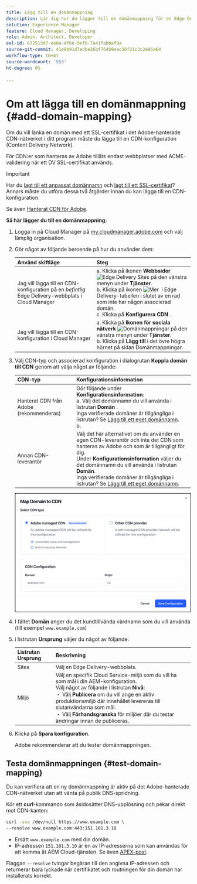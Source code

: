 ```yaml
---
title: Lägg till en domänmappning
description: Lär dig hur du lägger till en domänmappning för en Edge Delivery-webbplats eller en Cloud Manager-miljö.
solution: Experience Manager
feature: Cloud Manager, Developing
role: Admin, Architect, Developer
exl-id: 672513d7-ee0a-4f6e-9ef0-7a41fabbaf9a
source-git-commit: 41e9b91d7edbe26bf764b9eac56f21c3c2e86a64
workflow-type: tm+mt
source-wordcount: '553'
ht-degree: 0%

---
```



# Om att lägga till en domänmappning {#add-domain-mapping}

Om du vill länka en domän med ett SSL-certifikat i det Adobe-hanterade CDN-nätverket i ditt program måste du lägga till en CDN-konfiguration (Content Delivery Network).

För CDN:er som hanteras av Adobe tillåts endast webbplatser med ACME-validering när ett DV SSL-certifikat används.

>[!IMPORTANT]
>
>Har du [lagt till ett anpassat domännamn](/help/implementing/cloud-manager/custom-domain-names/add-custom-domain-name.md) och [lagt till ett SSL-certifikat](/help/implementing/cloud-manager/managing-ssl-certifications/add-ssl-certificate.md)? Annars måste du utföra dessa två åtgärder innan du kan lägga till en CDN-konfiguration.

Se även [Hanterat CDN för Adobe](https://www.aem.live/docs/byo-cdn-adobe-managed).

**Så här lägger du till en domänmappning:**

1. Logga in på Cloud Manager på [my.cloudmanager.adobe.com](https://my.cloudmanager.adobe.com/) och välj lämplig organisation.

1. Gör något av följande beroende på hur du använder dem:

   | Använd skiftläge | Steg |
   | --- | --- |
   | Jag vill lägga till en CDN-konfiguration på en *befintlig* Edge Delivery-webbplats i Cloud Manager | a. Klicka på ikonen **Webbsidor** ![Edge Delivery Sites](https://spectrum.adobe.com/static/icons/workflow_18/Smock_WebPages_18_N.svg) på den vänstra menyn under **Tjänster**.<br>b. Klicka på ikonen ![Mer &#x200B;](https://spectrum.adobe.com/static/icons/workflow_18/Smock_More_18_N.svg) i Edge Delivery-tabellen i slutet av en rad som inte har någon associerad domän.<br>c. Klicka på **Konfigurera CDN** . |
   | Jag vill lägga till en CDN-konfiguration i Cloud Manager | a. Klicka på **Ikonen för sociala nätverk** ![Domänmappningar](https://spectrum.adobe.com/static/icons/workflow_18/Smock_SocialNetwork_18_N.svg) på den vänstra menyn under **Tjänster**.<br>b. Klicka på **Lägg till** i det övre högra hörnet på sidan Domänmappningar. |

1. Välj CDN-typ och associerad konfiguration i dialogrutan **Koppla domän till CDN** genom att välja något av följande:

   | CDN-typ | Konfigurationsinformation |
   | --- | --- |
   | Hanterat CDN från Adobe (rekommenderas) | Gör följande under **Konfigurationsinformation**:<br>a. Välj det domännamn du vill använda i listrutan **Domän** .<br>Inga verifierade domäner är tillgängliga i listrutan? Se [Lägg till ett eget domännamn](/help/implementing/cloud-manager/custom-domain-names/add-custom-domain-name.md).<br>b.<!-- In the **SSL certificate** drop-down list, select a certificate that you want to use.<br>No SSL certificates available in the drop-down list? See [Add an SSL certificate](/help/implementing/cloud-manager/managing-ssl-certifications/add-ssl-certificate.md).--> |
   | Annan CDN-leverantör | Välj det här alternativet om du använder en egen CDN-leverantör och inte det CDN som hanteras av Adobe och som är tillgängligt för dig.<br>Under **Konfigurationsinformation** väljer du det domännamn du vill använda i listrutan **Domän**.<br>Inga verifierade domäner är tillgängliga i listrutan? Se [Lägg till ett eget domännamn](/help/implementing/cloud-manager/custom-domain-names/add-custom-domain-name.md). |

   ![Dialogrutan Koppla domän till CDN med alternativknappen för hanterad CDN från Adobe markerad](/help/implementing/cloud-manager/assets/cdn/map-domain-to-cdn-dialog-box-adobe-managed-cdn.png)

   <!-- OLD IMAGE/UI (/help/implementing/cloud-manager/assets/configure-cdn-dialog.png)-->

1. I fältet **Domän** anger du det kundtillvända värdnamn som du vill använda (till exempel `www.example.com`)
1. i listrutan **Ursprung** väljer du något av följande:

   | Listrutan Ursprung | Beskrivning |
   | --- | --- |
   | Sites | Välj en Edge Delivery-webbplats. |
   | Miljö | Välj en specifik Cloud Service-miljö som du vill ha som mål i din AEM-konfiguration.<br>Välj något av följande i listrutan **Nivå**:<br> ・ Välj **Publicera** om du vill ange en aktiv produktionsmiljö där innehållet levereras till slutanvändarna som mål.<br> ・ Välj **Förhandsgranska** för miljöer där du testar ändringar innan de publiceras. |

1. Klicka på **Spara konfiguration**.

   Adobe rekommenderar att du testar domänmappningen.

## Testa domänmappningen {#test-domain-mapping}

Du kan verifiera att en ny domänmappning är aktiv på det Adobe-hanterade CDN-nätverket utan att vänta på publik DNS-spridning.

Kör ett **curl**-kommando som åsidosätter DNS-upplösning och pekar direkt mot CDN-kanten:

```bash
curl -svo /dev/null https://www.example.com \
--resolve www.example.com:443:151.101.3.10
```

* Ersätt `www.example.com` med din domän.
* IP-adressen `151.101.3.10` är en av IP-adresserna som kan användas för att komma åt AEM Cloud-tjänsten. Se även [APEX-post](/help/implementing/cloud-manager/custom-domain-names/add-custom-domain-name.md#adobe-managed-cert-apex-record).

Flaggan `--resolve` tvingar begäran till den angivna IP-adressen och returnerar bara lyckade när certifikatet och routningen för din domän har installerats korrekt.

